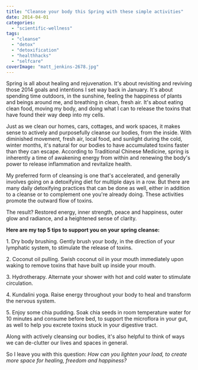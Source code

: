 ```yaml
---
title: "Cleanse your body this Spring with these simple activities"
date: 2014-04-01
categories: 
  - "scientific-wellness"
tags: 
  - "cleanse"
  - "detox"
  - "detoxification"
  - "healthhacks"
  - "selfcare"
coverImage: "matt_jenkins-2678.jpg"
---
```


Spring is all about healing and rejuvenation. It's about revisiting and reviving those 2014 goals and intentions I set way back in January. It's about spending time outdoors, in the sunshine, feeling the happiness of plants and beings around me, and breathing in clean, fresh air. It's about eating clean food, moving my body, and doing what I can to release the toxins that have found their way deep into my cells.

Just as we clean our homes, cars, cottages, and work spaces, it makes sense to actively and purposefully cleanse our bodies, from the inside. With diminished movement, fresh air, local food, and sunlight during the cold, winter months, it's natural for our bodies to have accumulated toxins faster than they can escape. According to Traditional Chinese Medicine, spring is inherently a time of awakening energy from within and renewing the body's power to release inflammation and revitalize health.

My preferred form of cleansing is one that's accelerated, and generally involves going on a detoxifying diet for multiple days in a row. But there are many daily detoxifying practices that can be done as well, either in addition to a cleanse or to complement one you're already doing. These activities promote the outward flow of toxins.

The result? Restored energy, inner strength, peace and happiness, outer glow and radiance, and a heightened sense of clarity.

**Here are my top 5 tips to support you on your spring cleanse:**

1\. Dry body brushing. Gently brush your body, in the direction of your lymphatic system, to stimulate the release of toxins.

2\. Coconut oil pulling. Swish coconut oil in your mouth immediately upon waking to remove toxins that have built up inside your mouth.

3\. Hydrotherapy. Alternate your shower with hot and cold water to stimulate circulation.

4\. Kundalini yoga. Raise energy throughout your body to heal and transform the nervous system.

5\. Enjoy some chia pudding. Soak chia seeds in room temperature water for 10 minutes and consume before bed, to support the microflora in your gut, as well to help you excrete toxins stuck in your digestive tract.

Along with actively cleansing our bodies, it's also helpful to think of ways we can de-clutter our lives and spaces in general.

So I leave you with this question: _How can you lighten your load, to create more space for healing, freedom and happiness?_
